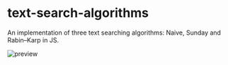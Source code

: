 # text-search-algorithms
An implementation of three text searching algorithms: Naive, Sunday and Rabin–Karp in JS.

![preview](https://user-images.githubusercontent.com/61429997/224172065-cfb47da4-03f5-4ebf-a643-3827fc03866c.png)
